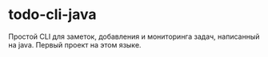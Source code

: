 # todo-cli-java
Простой CLI для заметок, добавления и мониторинга задач, написанный на java. Первый проект на этом языке.
